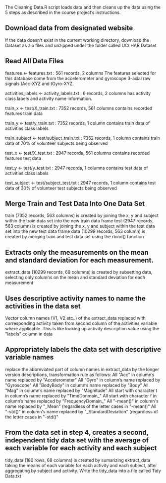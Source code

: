 The Cleaning Data.R script loads data and then cleans up the data using the 5 steps as described in the course project’s instructions.



## Download data from designated website
If the data doesn't exist in the current working directory, download the Dataset as zip files and unzipped under the folder called UCI HAR Dataset



## Read All Data Files
features <- features.txt : 561 records, 2 columns
The features selected for this database come from the accelerometer and gyroscope 3-axial raw signals tAcc-XYZ and tGyro-XYZ.

activities_labels <- activity_labels.txt : 6 records, 2 columns
has activity class labels and activity name information.

train_x <- test/X_train.txt : 7352 records, 561 columns
contains recorded features train data

train_y <- test/y_train.txt : 7352 records, 1 column
contains train data of activities class labels

train_subject <- test/subject_train.txt : 7352 records, 1 column
contains train data of 70% of volunteer subjects being observed

test_x <- test/X_test.txt : 2947 records, 561 columns
contains recorded features test data

test_y <- test/y_test.txt : 2947 records, 1 columns
contains test data of activities class labels

test_subject <- test/subject_test.txt : 2947 records, 1 column
contains test data of 30% of volunteer test subjects being observed




## Merge Train and Test Data Into One Data Set
train (7352 records, 563 columns) is created by joining the x, y and subject within the train data set into the new train data frame
test (2947 records, 563 column) is created by joining the x, y and subject within the test data set into the new test data frame
data (10299 records, 563 column) is created by merging train and test data set using the rbind() function




## Extracts only the measurements on the mean and standard deviation for each measurement.
extract_data (10299 records, 69 columns) is created by subsetting data, selecting only columns on the mean and standard deviation for each measurement




## Uses descriptive activity names to name the activities in the data set
Vector column names (V1, V2 etc..) of the extract_data replaced with corresponding activity taken from second column of the activities variable where applicable. This is like looking up activity description value using the "labels" column in data




## Appropriately labels the data set with descriptive variable names
replace the abbreviated part of column names in extract_data by the longer version descriptions, transformation rule as follows:
All "Acc" in column’s name replaced by "Accelerometer"
All "Gyro" in column’s name replaced by "Gyroscope"
All "BodyBody" in column’s name replaced by "Body"
All "Mag" in column’s name replaced by "Magnitude"
All start with character t in column’s name replaced by "TimeDonmain_"
All start with character f in column’s name replaced by "FrequencyDomain_"
All "-mean()" in column's name replaced by "_Mean" (regardless of the letter cases in "-mean()"
All "-std()" in column's name replaced by "_StandardDeviation" (regardless of the letter cases in "-std()"



## From the data set in step 4, creates a second, independent tidy data set with the average of each variable for each activity and each subject
tidy_data (180 rows, 68 columns) is created by sumarizing extract_data taking the means of each variable for each activity and each subject, after aggregating by subject and activity.
Write the tidy_data into a file called Tidy Data.txt

